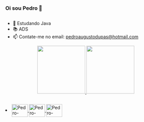 ### Oi sou Pedro  👋
## 
- 🌱 Estudando Java 
- 📚 ADS
- 📫 Contate-me no email: pedroaugustodupas@hotmail.com

<div align="center">
  <a href="https://github.com/PedroAugusto02">
  <img height="150em" src="https://github-readme-stats.vercel.app/api?username=PedroAugusto02&show_icons=true&theme=tokyonight&include_all_commits=true&count_private=true"/>
  <img height="150em" src="https://github-readme-stats.vercel.app/api/top-langs/?username=PedroAugusto02&layout=compact&langs_count=7&theme=tokyonight"/>
</div>

##

<li>
  <img align="center" alt="Pedro-Java" height="40" width="50" src="https://cdn.jsdelivr.net/gh/devicons/devicon/icons/java/java-original.svg">
  <img align="center" alt="Pedro-Python" height="40" width="50" src="https://cdn.jsdelivr.net/gh/devicons/devicon/icons/python/python-original.svg" />
  <img align="center" alt="Pedro-csharp" height="40" width="50" src="https://cdn.jsdelivr.net/gh/devicons/devicon/icons/csharp/csharp-original.svg">
</li>
  
